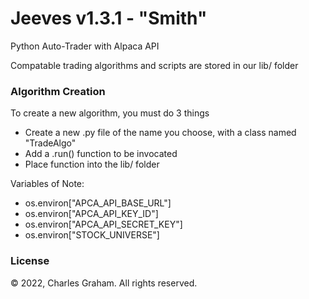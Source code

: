 # Jeeves v1.3.1 - "Smith"
Python Auto-Trader with Alpaca API

Compatable trading algorithms and scripts are stored in our lib/ folder

### Algorithm Creation

To create a new algorithm, you must do 3 things
- Create a new .py file of the name you choose, with a class named "TradeAlgo"
- Add a .run() function to be invocated
- Place function into the lib/ folder

Variables of Note:
- os.environ["APCA_API_BASE_URL"]
- os.environ["APCA_API_KEY_ID"]
- os.environ["APCA_API_SECRET_KEY"]
- os.environ["STOCK_UNIVERSE"]

### License
© 2022, Charles Graham. All rights reserved.
